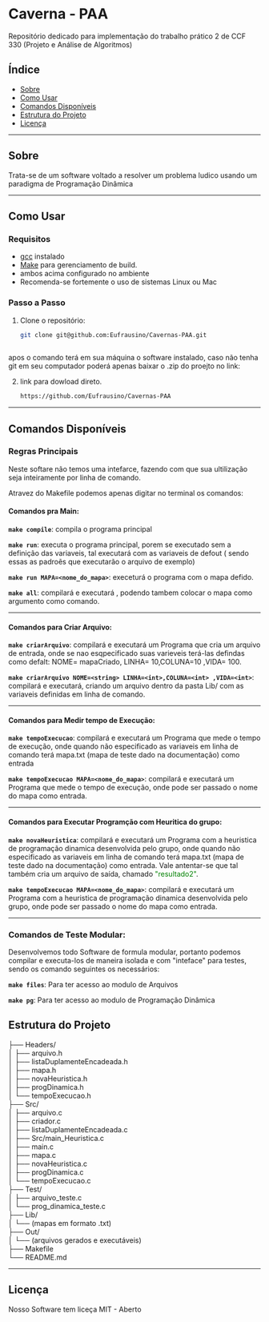 # Caverna - PAA

Repositório dedicado para implementação do trabalho prático 2 de CCF 330 (Projeto e Análise de Algoritmos) 

## Índice

- [Sobre](#sobre)
- [Como Usar](#como-usar)
- [Comandos Disponíveis](#comandos-disponíveis)
- [Estrutura do Projeto](#estrutura-do-projeto)
- [Licença](#licença)

---

## Sobre

Trata-se de um software voltado a resolver um problema ludico usando um paradigma de Programação Dinâmica 

---

## Como Usar

### Requisitos

- [gcc](https://gcc.gnu.org/) instalado
- [Make](https://www.gnu.org/software/make/) para gerenciamento de build.
- ambos acima configurado no ambiente
- Recomenda-se fortemente o uso de sistemas Linux ou Mac 

### Passo a Passo

1. Clone o repositório:
   ```bash
   git clone git@github.com:Eufrausino/Cavernas-PAA.git
 
 apos o comando terá em sua máquina o software instalado, caso não tenha git em seu computador poderá apenas baixar o .zip do proejto no link:

2. link para dowload direto. 
    ```bash 
    https://github.com/Eufrausino/Cavernas-PAA

---


## Comandos Disponíveis
### Regras Principais 

Neste softare não temos uma intefarce, fazendo com que sua ultilização seja inteiramente por linha de comando. 

Atravez do Makefile podemos apenas digitar no terminal os comandos: 

#### Comandos pra Main:
**`make compile`**: compila o programa principal

**`make run`**: executa o programa principal, porem se executado sem a definição das variaveis, tal executará com as variaveis de defout ( sendo essas as padroẽs que executarão o arquivo de exemplo)

**`make run MAPA=<nome_do_mapa>`**: execeturá o programa com o mapa defido. 

**`make all`**: compilará e executará , podendo tambem colocar o mapa como argumento como comando. 

---
#### Comandos para Criar Arquivo:
**`make criarArquivo`**:  compilará e executará um Programa que cria um arquivo de entrada, onde se nao esqpecificado suas varieveis terá-las defindas como defalt: NOME= mapaCriado, LINHA= 10,COLUNA=10 ,VIDA= 100.

**`make criarArquivo NOME=<string> LINHA=<int>,COLUNA=<int> ,VIDA=<int>`**: compilará e executará, criando um arquivo dentro da pasta Lib/ com as variaveis definidas em linha de comando. 

---
#### Comandos para Medir tempo de Execução:
**`make tempoExecucao`**:  compilará e executará um Programa que mede o tempo de execução, onde quando não especificado as variaveis em linha de comando terá mapa.txt (mapa de teste dado na documentação) como entrada 

**`make tempoExecucao MAPA=<nome_do_mapa>`**: compilará e executará um Programa que mede o tempo de execução, onde pode ser passado o nome do mapa como entrada.

---
#### Comandos para Executar Programção com Heuritica do grupo:
**`make novaHeuristica`**:  compilará e executará um Programa com a heuristica de programação dinamica desenvolvida pelo grupo, onde quando não especificado as variaveis em linha de comando terá mapa.txt (mapa de teste dado na documentação) como entrada. Vale antentar-se que tal também cria um arquivo de saída, chamado <span style="color: green;">"resultado2"</span>.

**`make tempoExecucao MAPA=<nome_do_mapa>`**: compilará e executará um Programa com a heuristica de programação dinamica desenvolvida pelo grupo, onde pode ser passado o nome do mapa como entrada.

---
### Comandos de Teste Modular:

Desenvolvemos todo Software de formula modular, portanto podemos compilar e executa-los de maneira isolada e com "inteface" para testes, sendo os comando seguintes os necessários:

**`make files`**: Para ter acesso ao modulo de Arquivos

**`make pg`**: Para ter acesso ao modulo de Programação Dinâmica

## Estrutura do Projeto

├── Headers/  
│   ├── arquivo.h  
│   ├── listaDuplamenteEncadeada.h  
│   ├── mapa.h  
│   ├── novaHeuristica.h  
│   ├── progDinamica.h  
│   └── tempoExecucao.h  
├── Src/  
│   ├── arquivo.c  
│   ├── criador.c  
│   ├── listaDuplamenteEncadeada.c   
│   ├── Src/main_Heuristica.c  
│   ├── main.c  
│   ├── mapa.c  
│   ├── novaHeuristica.c  
│   ├── progDinamica.c   
│   └── tempoExecucao.c  
├── Test/  
│   ├── arquivo_teste.c  
│   └── prog_dinamica_teste.c   
├── Lib/  
│   └── (mapas em formato .txt)  
├── Out/  
│   └── (arquivos gerados e executáveis)  
├── Makefile  
└── README.md  

---
## Licença

Nosso Software tem liceça MIT - Aberto

